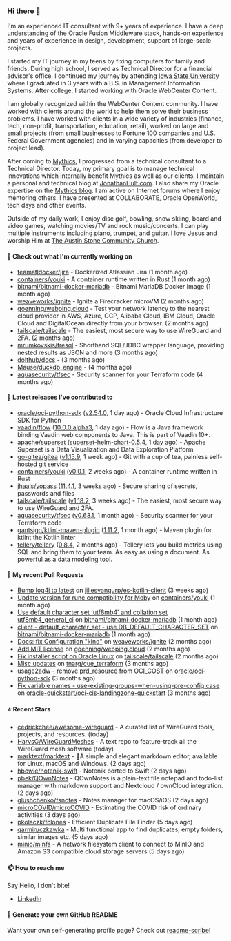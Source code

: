 ### Hi there 👋

I'm an experienced IT consultant with 9+ years of experience. I have a deep understanding of the Oracle Fusion Middleware stack, hands-on experience and years of experience in design, development, support of large-scale projects.

I started my IT journey in my teens by fixing computers for family and friends. During high school, I served as Technical Director for a financial advisor's office. I continued my journey by attending [Iowa State University](iastate.edu) where I graduated in 3 years with a B.S. in Management Information Systems. After college, I started working with Oracle WebCenter Content.

I am globally recognized within the WebCenter Content community. I have worked with clients around the world to help them solve their business problems. I have worked with clients in a wide variety of industries (finance, tech, non-profit, transportation, education, retail), worked on large and small projects (from small businesses to Fortune 100 companies and U.S. Federal Government agencies) and in varying capacities (from developer to project lead).

After coming to [Mythics](https://www.mythics.com/), I progressed from a technical consultant to a Technical Director. Today, my primary goal is to manage technical innovations which internally benefit Mythics as well as our clients. I maintain a personal and technical blog at [JonathanHult.com](https://jonathanhult.com). I also share my Oracle expertise on the [Mythics blog](https://www.mythics.com/about/blog/). I am active on Internet forums where I enjoy mentoring others. I have presented at COLLABORATE, Oracle OpenWorld, tech days and other events.

Outside of my daily work, I enjoy disc golf, bowling, snow skiing, board and video games, watching movies/TV and rock music/concerts. I can play multiple instruments including piano, trumpet, and guitar. I love Jesus and worship Him at [The Austin Stone Community Church](https://austinstone.org/).

#### 👷 Check out what I'm currently working on

- [teamatldocker/jira](https://github.com/teamatldocker/jira) - Dockerized Atlassian Jira (1 month ago)
- [containers/youki](https://github.com/containers/youki) - A container runtime written in Rust (1 month ago)
- [bitnami/bitnami-docker-mariadb](https://github.com/bitnami/bitnami-docker-mariadb) - Bitnami MariaDB Docker Image (1 month ago)
- [weaveworks/ignite](https://github.com/weaveworks/ignite) - Ignite a Firecracker microVM (2 months ago)
- [goenning/webping.cloud](https://github.com/goenning/webping.cloud) - Test your network latency to the nearest cloud provider in AWS, Azure, GCP, Alibaba Cloud, IBM Cloud, Oracle Cloud and DigitalOcean directly from your browser. (2 months ago)
- [tailscale/tailscale](https://github.com/tailscale/tailscale) - The easiest, most secure way to use WireGuard and 2FA. (2 months ago)
- [mrumkovskis/tresql](https://github.com/mrumkovskis/tresql) - Shorthand SQL/JDBC wrapper language, providing nested results as JSON and more (3 months ago)
- [dolthub/docs](https://github.com/dolthub/docs) -  (3 months ago)
- [Mause/duckdb_engine](https://github.com/Mause/duckdb_engine) -  (4 months ago)
- [aquasecurity/tfsec](https://github.com/aquasecurity/tfsec) - Security scanner for your Terraform code (4 months ago)

#### 🔭 Latest releases I've contributed to

- [oracle/oci-python-sdk](https://github.com/oracle/oci-python-sdk) ([v2.54.0](https://github.com/oracle/oci-python-sdk/releases/tag/v2.54.0), 1 day ago) - Oracle Cloud Infrastructure SDK for Python
- [vaadin/flow](https://github.com/vaadin/flow) ([10.0.0.alpha3](https://github.com/vaadin/flow/releases/tag/10.0.0.alpha3), 1 day ago) - Flow is a Java framework binding Vaadin web components to Java. This is part of Vaadin 10&#43;.
- [apache/superset](https://github.com/apache/superset) ([superset-helm-chart-0.5.4](https://github.com/apache/superset/releases/tag/superset-helm-chart-0.5.4), 1 day ago) - Apache Superset is a Data Visualization and Data Exploration Platform
- [go-gitea/gitea](https://github.com/go-gitea/gitea) ([v1.15.9](https://github.com/go-gitea/gitea/releases/tag/v1.15.9), 1 week ago) - Git with a cup of tea, painless self-hosted git service
- [containers/youki](https://github.com/containers/youki) ([v0.0.1](https://github.com/containers/youki/releases/tag/v0.0.1), 2 weeks ago) - A container runtime written in Rust
- [jhaals/yopass](https://github.com/jhaals/yopass) ([11.4.1](https://github.com/jhaals/yopass/releases/tag/11.4.1), 3 weeks ago) - Secure sharing of secrets, passwords and files 
- [tailscale/tailscale](https://github.com/tailscale/tailscale) ([v1.18.2](https://github.com/tailscale/tailscale/releases/tag/v1.18.2), 3 weeks ago) - The easiest, most secure way to use WireGuard and 2FA.
- [aquasecurity/tfsec](https://github.com/aquasecurity/tfsec) ([v0.63.1](https://github.com/aquasecurity/tfsec/releases/tag/v0.63.1), 1 month ago) - Security scanner for your Terraform code
- [gantsign/ktlint-maven-plugin](https://github.com/gantsign/ktlint-maven-plugin) ([1.11.2](https://github.com/gantsign/ktlint-maven-plugin/releases/tag/1.11.2), 1 month ago) - Maven plugin for ktlint the Kotlin linter
- [tellery/tellery](https://github.com/tellery/tellery) ([0.8.4](https://github.com/tellery/tellery/releases/tag/0.8.4), 2 months ago) - Tellery lets you build metrics using SQL and bring them to your team. As easy as using a document. As powerful as a data modeling tool.

#### 🔨 My recent Pull Requests

- [Bump log4j to latest](https://github.com/jillesvangurp/es-kotlin-client/pull/76) on [jillesvangurp/es-kotlin-client](https://github.com/jillesvangurp/es-kotlin-client) (3 weeks ago)
- [Update version for runc compatibility for Moby](https://github.com/containers/youki/pull/530) on [containers/youki](https://github.com/containers/youki) (1 month ago)
- [Use default character set &#39;utf8mb4&#39; and collation set utf8mb4_general_ci](https://github.com/bitnami/bitnami-docker-mariadb/pull/255) on [bitnami/bitnami-docker-mariadb](https://github.com/bitnami/bitnami-docker-mariadb) (1 month ago)
- [client - default_character_set - use DB_DEFAULT_CHARACTER_SET](https://github.com/bitnami/bitnami-docker-mariadb/pull/254) on [bitnami/bitnami-docker-mariadb](https://github.com/bitnami/bitnami-docker-mariadb) (1 month ago)
- [Docs: fix Configuration &#34;kind&#34;](https://github.com/weaveworks/ignite/pull/877) on [weaveworks/ignite](https://github.com/weaveworks/ignite) (2 months ago)
- [Add MIT license](https://github.com/goenning/webping.cloud/pull/10) on [goenning/webping.cloud](https://github.com/goenning/webping.cloud) (2 months ago)
- [Fix installer script on Oracle Linux](https://github.com/tailscale/tailscale/pull/3146) on [tailscale/tailscale](https://github.com/tailscale/tailscale) (2 months ago)
- [Misc updates](https://github.com/tnarg/cue_terraform/pull/1) on [tnarg/cue_terraform](https://github.com/tnarg/cue_terraform) (3 months ago)
- [usage2adw - remove prd_resource from OCI_COST](https://github.com/oracle/oci-python-sdk/pull/389) on [oracle/oci-python-sdk](https://github.com/oracle/oci-python-sdk) (3 months ago)
- [Fix variable names - use-existing-groups-when-using-pre-config case](https://github.com/oracle-quickstart/oci-cis-landingzone-quickstart/pull/32) on [oracle-quickstart/oci-cis-landingzone-quickstart](https://github.com/oracle-quickstart/oci-cis-landingzone-quickstart) (3 months ago)

#### ⭐ Recent Stars

- [cedrickchee/awesome-wireguard](https://github.com/cedrickchee/awesome-wireguard) - A curated list of WireGuard tools, projects, and resources. (today)
- [HarvsG/WireGuardMeshes](https://github.com/HarvsG/WireGuardMeshes) - A text repo to feature-track all the WireGuard mesh software (today)
- [marktext/marktext](https://github.com/marktext/marktext) - 📝A simple and elegant markdown editor, available for Linux, macOS and Windows. (2 days ago)
- [hbowie/notenik-swift](https://github.com/hbowie/notenik-swift) - Notenik ported to Swift (2 days ago)
- [pbek/QOwnNotes](https://github.com/pbek/QOwnNotes) - QOwnNotes is a plain-text file notepad and todo-list manager with markdown support and Nextcloud / ownCloud integration. (2 days ago)
- [glushchenko/fsnotes](https://github.com/glushchenko/fsnotes) - Notes manager for macOS/iOS (2 days ago)
- [microCOVID/microCOVID](https://github.com/microCOVID/microCOVID) - Estimating the COVID risk of ordinary activities (3 days ago)
- [pkolaczk/fclones](https://github.com/pkolaczk/fclones) - Efficient Duplicate File Finder (5 days ago)
- [qarmin/czkawka](https://github.com/qarmin/czkawka) - Multi functional app to find duplicates, empty folders, similar images etc. (5 days ago)
- [minio/minfs](https://github.com/minio/minfs) - A network filesystem client to connect to MinIO and Amazon S3 compatible cloud storage servers (5 days ago)

#### 📫 How to reach me

Say Hello, I don't bite!

- [LinkedIn](https://www.linkedin.com/in/jonathanhult)

#### 📖 Generate your own GitHub README

Want your own self-generating profile page? Check out [readme-scribe](https://github.com/muesli/readme-scribe)!
